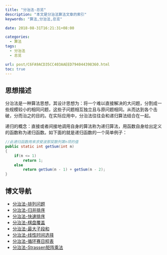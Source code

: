 ```yaml
---
title: "分治法-总览"
description: "本文是分治法算法文章的索引"
keywords: "算法,分治法,总览"

date: 2018-08-31T16:21:31+08:00

categories:
  - 算法
tags:
  - 分治法
  - 总览

url: post/C6FA9ACD35CC403AAEED794044398360.html
toc: true
---
```


## 思想描述

分治法是一种算法思想，其设计思想为：将一个难以直接解决的大问题，分割成一些规模较小的相同问题，这些子问题相互独立且与原问题相同。从而达到各个击破，分而治之的目的。在实际应用中，分治法往往会和递归算法结合在一起。

<!--More-->

递归的概念：直接或者间接地调用自身的算法称为递归算法，用函数自身给出定义的函数称为递归函数。如下面的就是递归函数的一个简单例子：

```Java
//此递归函数用来求斐波那契数列第n项的值
public static int getSum(int n)
{
    if(n <= 1)
        return 1;
    else
        return getSum(n - 1) + getSum(n - 2);
}
```

## 博文导航

* [分治法-排列问题](DB831C49CE5F448FB6B8E1F1DF5B0EB0.html)
* [分治法-归并排序](13D6BDBCE70346E78BD02CEFEA42BB0A.html)
* [分治法-快速排序](1E6E6FA44662485B9B17BB31D9CF7AC7.html)
* [分治法-棋盘覆盖](C89C434F3E6D44288D1385C3D7833F2E.html)
* [分治法-最大子段和](A19F95CD1ACF4806AC898C3CFDCEE7AF.html)
* [分治法-线性时间选择](723B1ADDEBE84195ADB3A64F46C2DB56.html)
* [分治法-循环赛日程表](97EF3C219E874477BF1A37568F989E02.html)
* [分治法-Strassen矩阵乘法](15EA418577D24F268632491FF73EFFA8.html)